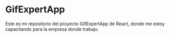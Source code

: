 # GifExpertApp
Este es mi repositorio del proyecto GifExpertApp de React, donde me estoy capacitando para la empresa donde trabajo.